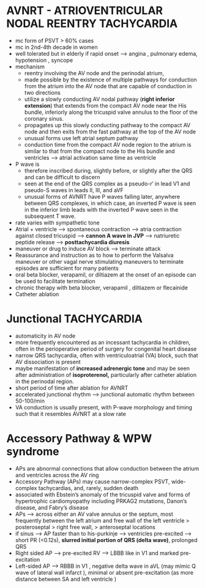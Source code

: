 # AVNRT - ATRIOVENTRICULAR NODAL REENTRY TACHYCARDIA
- mc form of PSVT > 60% cases 
- mc in 2nd-4th decade in women 
- well tolerated but in elderly if rapid onset --> angina , pulmonary edema, hypotension , syncope 
- mechanism 
	- reentry involving the AV node and the perinodal atrium, 
	- made possible by the existence of multiple pathways for conduction from the atrium into the AV node that are capable of conduction in two directions
	- utilize a slowly conducting AV nodal pathway (**right inferior extension**) that extends from the compact AV node near the His bundle, inferiorly along the tricuspid valve annulus to the floor of the coronary sinus.
	- propagates up this slowly conducting pathway to the compact AV node and then exits from the fast pathway at the top of the AV node 
	- unusual forms use left atrial septum pathway 
	- conduction time from the compact AV node region to the atrium is similar to that from the compact node to the His bundle and ventricles --> atrial activation same time as ventricle 
- P wave is 
	- therefore inscribed during, slightly before, or slightly after the QRS and can be difficult to discern
	- seen at the end of the QRS complex as a pseudo-r′ in lead V1 and pseudo-S waves in leads II, III, and aVF
	- unusual forms of AVNRT have P waves falling later, anywhere between QRS complexes, in which case, an inverted P wave is seen in the inferior limb leads with the inverted P wave seen in the subsequent T wave.
- rate varies with sympathetic tone 
- Atrial + ventricle --> spontaneous contraction --> atria contraction against closed tricuspid --> **cannon A wave in JVP** --> natriuretic peptide release --> **posttachycardia diuresis** 
- maneuver or drug to induce AV block --> terminate attack 
- Reassurance and instruction as to how to perform the Valsalva maneuver or other vagal nerve stimulating maneuvers to terminate episodes are sufficient for many patients
- oral beta blocker, verapamil, or diltiazem at the onset of an episode can be used to facilitate termination 
- chronic therapy with beta blocker, verapamil , diltiazem or flecainide 
- Catheter ablation 
# Junctional TACHYCARDIA 
- automaticity in AV node 
- more frequently encountered as an incessant tachycardia in children, often in the perioperative period of surgery for congenital heart disease 
- narrow QRS tachycardia, often with ventriculoatrial (VA) block, such that AV dissociation is present
- maybe manifestation of **increased adrenergic tone** and may be seen after administration of **isoproterenol,** particularly after catheter ablation in the perinodal region.
- short period of time after ablation for AVNRT 
- accelerated junctional rhythm --> junctional automatic rhythm  between 50-100/min 
- VA conduction is usually present, with P-wave morphology and timing such that it resembles AVNRT at a slow rate 
# Accessory Pathway & WPW syndrome 
- APs are abnormal connections that allow conduction between the atrium and ventricles across the AV ring
- Accessory Pathway (APs) may cause narrow-complex PSVT, wide-complex tachycardias, and, rarely, sudden death
- associated with Ebstein’s anomaly of the tricuspid valve and forms of hypertrophic cardiomyopathy including PRKAG2 mutations, Danon’s disease, and Fabry’s disease 
- APs --> across either an AV valve annulus or the septum, most frequently between the left atrium and free wall of the left ventricle > posteroseptal > right free wall, > anteroseptal locations
- if sinus --> AP faster than to his-purkinje --> ventricles pre-excited --> short PR (<0.12s), **slurred initial portion of QRS (delta wave)**, prolonged QRS
- Right sided AP --> pre-excited RV --> LBBB like in V1 and marked pre-excitation 
- Left-sided AP --> RBBB in V1 , negative delta wave in aVL (may mimic Q wave of lateral wall infarct ), minimal or absent pre-excitation (as more distance between SA and left ventricle )